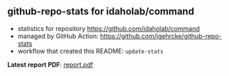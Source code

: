 ## github-repo-stats for idaholab/command

- statistics for repository https://github.com/idaholab/command
- managed by GitHub Action: https://github.com/jgehrcke/github-repo-stats
- workflow that created this README: `update-stats`

**Latest report PDF**: [report.pdf](https://github.com/idaholab/repository-statistics/raw/main/idaholab/command/latest-report/report.pdf)

